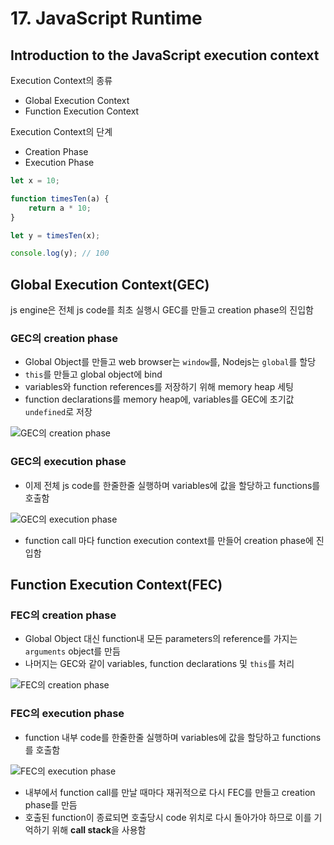 # 17. JavaScript Runtime

## Introduction to the JavaScript execution context

Execution Context의 종류

-   Global Execution Context
-   Function Execution Context

Execution Context의 단계

-   Creation Phase
-   Execution Phase

```javascript
let x = 10;

function timesTen(a) {
    return a * 10;
}

let y = timesTen(x);

console.log(y); // 100
```

## Global Execution Context(GEC)

js engine은 전체 js code를 최초 실행시 GEC를 만들고 creation phase의 진입함

### GEC의 creation phase

-   Global Object를 만들고 web browser는 `window`를, Nodejs는 `global`를 할당
-   `this`를 만들고 global object에 bind
-   variables와 function references를 저장하기 위해 memory heap 세팅
-   function declarations를 memory heap에, variables를 GEC에 초기값 `undefined`로 저장

![GEC의 creation phase](https://www.javascripttutorial.net/wp-content/uploads/2019/12/javascript-execution-context-global-execution-context-in-creation-phase.png)

### GEC의 execution phase

-   이제 전체 js code를 한줄한줄 실행하며 variables에 값을 할당하고 functions를 호출함

![GEC의 execution phase](https://www.javascripttutorial.net/wp-content/uploads/2019/12/javascript-execution-context-global-execution-context-in-execution-phase.png)

-   function call 마다 function execution context를 만들어 creation phase에 진입함

## Function Execution Context(FEC)

### FEC의 creation phase

-   Global Object 대신 function내 모든 parameters의 reference를 가지는`arguments` object를 만듬
-   나머지는 GEC와 같이 variables, function declarations 및 `this`를 처리

![FEC의 creation phase](https://www.javascripttutorial.net/wp-content/uploads/2019/12/javascript-execution-context-function-execution-context-in-creation-phase.png)

### FEC의 execution phase

-   function 내부 code를 한줄한줄 실행하며 variables에 값을 할당하고 functions를 호출함

![FEC의 execution phase](https://www.javascripttutorial.net/wp-content/uploads/2019/12/javascript-execution-context-function-execution-context-in-execution-phase.png)

-   내부에서 function call를 만날 때마다 재귀적으로 다시 FEC를 만들고 creation phase를 만듬
-   호출된 function이 종료되면 호출당시 code 위치로 다시 돌아가야 하므로 이를 기억하기 위해 **call stack**을 사용함
